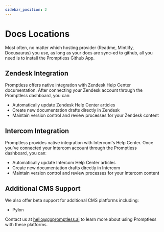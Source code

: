 ```yaml
---
sidebar_position: 2
---
```


# Docs Locations

Most often, no matter which hosting provider (Readme, Mintlify, Docusaurus) you use, as long as your docs are sync-ed to github, all you need is to install the Promptless Github App.

## Zendesk Integration
Promptless offers native integration with Zendesk Help Center documentation. After connecting your Zendesk account through the Promptless dashboard, you can:
- Automatically update Zendesk Help Center articles
- Create new documentation drafts directly in Zendesk
- Maintain version control and review processes for your Zendesk content

## Intercom Integration
Promptless provides native integration with Intercom's Help Center. Once you've connected your Intercom account through the Promptless dashboard, you can:
- Automatically update Intercom Help Center articles
- Create new documentation drafts directly in Intercom
- Maintain version control and review processes for your Intercom content

## Additional CMS Support
We also offer beta support for additional CMS platforms including:
- Pylon

Contact us at hello@gopromptless.ai to learn more about using Promptless with these platforms.